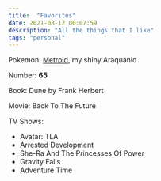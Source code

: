 ```yaml
---
title:  "Favorites"
date: 2021-08-12 00:07:59
description: "All the things that I like"
tags: "personal"
---
```


Pokemon: <a class="internal" href="/garden/pokemon">Metroid</a>, my shiny Araquanid

Number: **65**

Book: Dune by Frank Herbert

Movie: Back To The Future

TV Shows:

- Avatar: TLA
- Arrested Development
- She-Ra And The Princesses Of Power
- Gravity Falls
- Adventure Time
